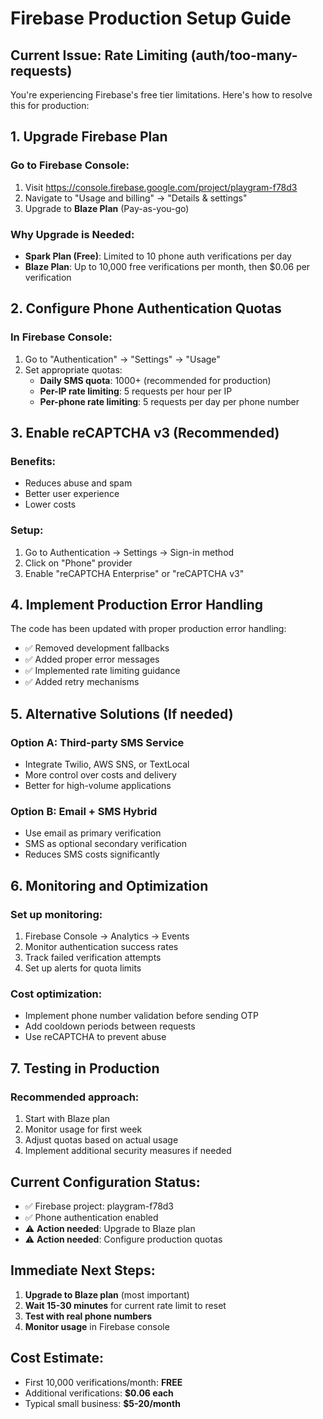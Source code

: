 # Firebase Production Setup Guide

## Current Issue: Rate Limiting (auth/too-many-requests)

You're experiencing Firebase's free tier limitations. Here's how to resolve this for production:

## 1. Upgrade Firebase Plan

### Go to Firebase Console:
1. Visit https://console.firebase.google.com/project/playgram-f78d3
2. Navigate to "Usage and billing" → "Details & settings"
3. Upgrade to **Blaze Plan** (Pay-as-you-go)

### Why Upgrade is Needed:
- **Spark Plan (Free)**: Limited to 10 phone auth verifications per day
- **Blaze Plan**: Up to 10,000 free verifications per month, then $0.06 per verification

## 2. Configure Phone Authentication Quotas

### In Firebase Console:
1. Go to "Authentication" → "Settings" → "Usage"
2. Set appropriate quotas:
   - **Daily SMS quota**: 1000+ (recommended for production)
   - **Per-IP rate limiting**: 5 requests per hour per IP
   - **Per-phone rate limiting**: 5 requests per day per phone number

## 3. Enable reCAPTCHA v3 (Recommended)

### Benefits:
- Reduces abuse and spam
- Better user experience
- Lower costs

### Setup:
1. Go to Authentication → Settings → Sign-in method
2. Click on "Phone" provider
3. Enable "reCAPTCHA Enterprise" or "reCAPTCHA v3"

## 4. Implement Production Error Handling

The code has been updated with proper production error handling:

- ✅ Removed development fallbacks
- ✅ Added proper error messages
- ✅ Implemented rate limiting guidance
- ✅ Added retry mechanisms

## 5. Alternative Solutions (If needed)

### Option A: Third-party SMS Service
- Integrate Twilio, AWS SNS, or TextLocal
- More control over costs and delivery
- Better for high-volume applications

### Option B: Email + SMS Hybrid
- Use email as primary verification
- SMS as optional secondary verification
- Reduces SMS costs significantly

## 6. Monitoring and Optimization

### Set up monitoring:
1. Firebase Console → Analytics → Events
2. Monitor authentication success rates
3. Track failed verification attempts
4. Set up alerts for quota limits

### Cost optimization:
- Implement phone number validation before sending OTP
- Add cooldown periods between requests
- Use reCAPTCHA to prevent abuse

## 7. Testing in Production

### Recommended approach:
1. Start with Blaze plan
2. Monitor usage for first week
3. Adjust quotas based on actual usage
4. Implement additional security measures if needed

## Current Configuration Status:
- ✅ Firebase project: playgram-f78d3
- ✅ Phone authentication enabled
- ⚠️ **Action needed**: Upgrade to Blaze plan
- ⚠️ **Action needed**: Configure production quotas

## Immediate Next Steps:
1. **Upgrade to Blaze plan** (most important)
2. **Wait 15-30 minutes** for current rate limit to reset
3. **Test with real phone numbers**
4. **Monitor usage** in Firebase console

## Cost Estimate:
- First 10,000 verifications/month: **FREE**
- Additional verifications: **$0.06 each**
- Typical small business: **$5-20/month**